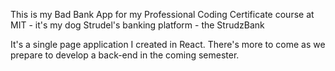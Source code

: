 This is my Bad Bank App for my Professional Coding Certificate course at MIT - it's my dog Strudel's banking platform - the StrudzBank

It's a single page application I created in React. There's more to come as we prepare to develop a back-end in the coming semester.

